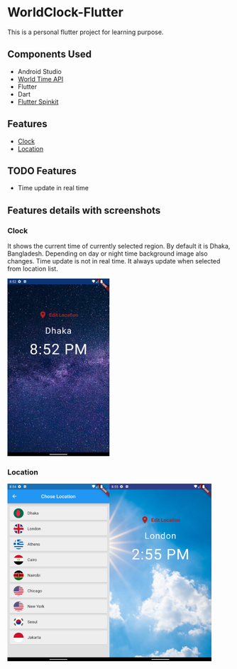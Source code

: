 # WorldClock-Flutter
This is a personal flutter project for learning purpose.

## Components Used

* Android Studio
* [World Time API](http://worldtimeapi.org)
* Flutter
* Dart
* [Flutter Spinkit](https://pub.dev/packages/flutter_spinkit)

## Features

* [Clock](#clock)
* [Location](#location)

## TODO Features

* Time update in real time 

## Features details with screenshots

### Clock

It shows the current time of currently selected region. By default it is Dhaka, Bangladesh. Depending on day or night time background image also changes.
Time update is not in real time. It always update when selected from location list.

<img src="ss/home1.png" width="230" height="400">

### Location

<img align="left" src="ss/location.png" width="230" height="400">
<img src="ss/home2.png" width="230" height="400">
